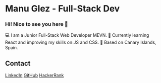 # Manu Glez - Full-Stack Dev 

### Hi! Nice to see you here 👋

💻 I am a Junior Full-Stack Web Developer MEVN.
📖 Currently learning React and improving my skills on JS and CSS.
📍 Based on Canary Islands, Spain.

## Contact

[LinkedIn](https://www.linkedin.com/in/manuaglez/)
[GitHub](https://github.com/ManuYuzu)
[HackerRank](https://www.hackerrank.com/manuaglez)
